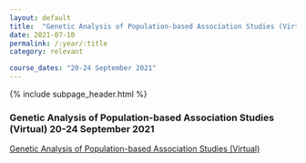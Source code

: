 ```yaml
---
layout: default
title:  "Genetic Analysis of Population-based Association Studies (Virtual) "
date: 2021-07-10
permalink: /:year/:title
category: relevant

course_dates: "20-24 September 2021"
---
```


{% include subpage_header.html %}

### Genetic Analysis of Population-based Association Studies (Virtual) 20-24 September 2021

[ Genetic Analysis of Population-based Association Studies (Virtual)](https://coursesandconferences.wellcomeconnectingscience.org/event/genetic-analysis-of-population-based-association-studies-virtual-20210920/?utm_source=dotdigital&utm_medium=Email_Virtual&utm_campaign=AssociationStudies21&utm_content=organic_email)